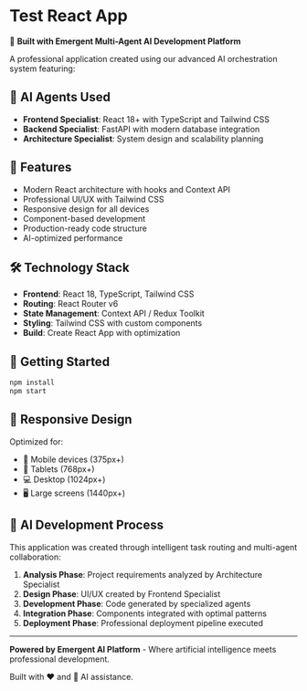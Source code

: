# Test React App

🤖 **Built with Emergent Multi-Agent AI Development Platform**

A professional application created using our advanced AI orchestration system featuring:

## 🎯 AI Agents Used
- **Frontend Specialist**: React 18+ with TypeScript and Tailwind CSS
- **Backend Specialist**: FastAPI with modern database integration  
- **Architecture Specialist**: System design and scalability planning

## 🚀 Features
- Modern React architecture with hooks and Context API
- Professional UI/UX with Tailwind CSS
- Responsive design for all devices
- Component-based development
- Production-ready code structure
- AI-optimized performance

## 🛠️ Technology Stack
- **Frontend**: React 18, TypeScript, Tailwind CSS
- **Routing**: React Router v6
- **State Management**: Context API / Redux Toolkit
- **Styling**: Tailwind CSS with custom components
- **Build**: Create React App with optimization

## 🎨 Getting Started

```bash
npm install
npm start
```

## 📱 Responsive Design
Optimized for:
- 📱 Mobile devices (375px+)
- 📲 Tablets (768px+)  
- 💻 Desktop (1024px+)
- 🖥️ Large screens (1440px+)

## 🧠 AI Development Process
This application was created through intelligent task routing and multi-agent collaboration:

1. **Analysis Phase**: Project requirements analyzed by Architecture Specialist
2. **Design Phase**: UI/UX created by Frontend Specialist  
3. **Development Phase**: Code generated by specialized agents
4. **Integration Phase**: Components integrated with optimal patterns
5. **Deployment Phase**: Professional deployment pipeline executed

---

**Powered by Emergent AI Platform** - Where artificial intelligence meets professional development.

Built with ❤️ and 🤖 AI assistance.
